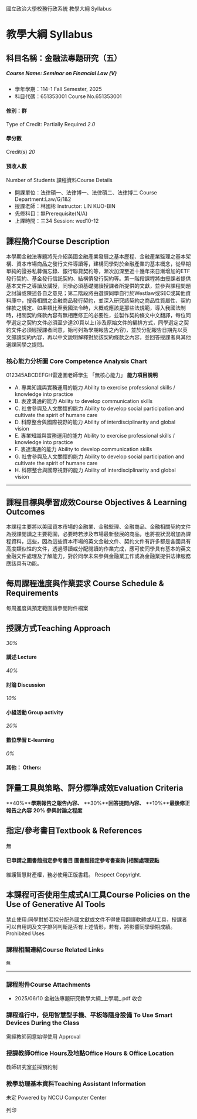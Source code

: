 國立政治大學校務行政系統 教學大綱 Syllabus
# 教學大綱 Syllabus
##  科目名稱：金融法專題研究（五） 
#####  Course Name: Seminar on Financial Law (Ⅴ)
  * 學年學期：114-1 Fall Semester, 2025 
  * 科目代碼：651353001 Course No.651353001


#### 修別：群
Type of Credit: Partially Required 
_2.0_
#### 學分數
Credit(s)
_20_
#### 預收人數
Number of Students
課程資料Course Details
  * 開課單位：法律碩一、法律博一、法律碩二、法律博二 Course Department:Law/G/1&2 
  * 授課老師：林國彬 Instructor: LIN KUO-BIN 
  * 先修科目：無Prerequisite(N/A)
  * 上課時間：三34 Session: wed10-12


##  課程簡介Course Description
本學期金融法專題將先介紹美國金融產業發展之基本歷程、金融產業監理之基本架構、資本市場商品之發行文件導讀等，建構同學對於金融產業的基本概念，從早期單純的證券私募備忘錄、銀行聯貸契約等，漸次加深至近十幾年來日漸增加的ETF發行契約、基金發行信託契約、結構債發行契約等。第一階段課程將由授課者提供基本文件之導讀及講授，同學必須基礎閱讀授課者所提供的文獻，並參與課程問題之討論或陳述各自之意見；第二階段將由選課同學自行於Westlaw或SEC或其他資料庫中，搜尋相關之金融商品發行契約，並深入研究該契約之商品性質屬性、契約條款之規定、如果類比至我國法令時，大概或應該是那些法規範，導入我國法制時，相關契約條款內容有無相應修正的必要性，並製作契約條文中文翻譯，每位同學選定之契約文件必須至少達20頁以上(涉及原始文件的編排方式，同學選定之契約文件必須經授課者同意，始可列為學期報告之內容)，並於分配報告日期先以英文郎讀契約內容，再以中文說明解釋對於該契約條款之內容，並回答授課者與其他選課同學之提問。
###  核心能力分析圖 Core Competence Analysis Chart
012345ABCDEFGH雷達圖老師學生
「無核心能力」 
**能力項目說明**
  * A. 專業知識與實務運用的能力 Ability to exercise professional skills / knowledge into practice
  * B. 表達溝通的能力 Ability to develop communication skills
  * C. 社會參與及人文關懷的能力 Ability to develop social participation and cultivate the spirit of humane care
  * D. 科際整合與國際視野的能力 Ability of interdisciplinarity and global vision
  * E. 專業知識與實務運用的能力 Ability to exercise professional skills / knowledge into practice
  * F. 表達溝通的能力 Ability to develop communication skills
  * G. 社會參與及人文關懷的能力 Ability to develop social participation and cultivate the spirit of humane care
  * H. 科際整合與國際視野的能力 Ability of interdisciplinarity and global vision


* * *
##  課程目標與學習成效Course Objectives & Learning Outcomes 
本課程主要將以美國資本市場的金融業、金融監理、金融商品、金融相關契約文件為授課閱讀之主要範圍，必要時若涉及市場最新發展的商品，也將視狀況增加為課程資料，這些，因為這些資本市場的英文金融文件、契約文件有許多都是各國具有高度類似性的文件，透過導讀或分配閱讀的作業完成，應可使同學具有基本的英文金融文件處理及了解能力，對於同學未來參與金融業工作或為金融業提供法律服務應該具有功能。
##  每周課程進度與作業要求 Course Schedule & Requirements
每周進度與預定範圍請參閱附件檔案
##  授課方式Teaching Approach
_30%_
####  講述 Lecture
_40%_
####  討論 Discussion
_10%_
####  小組活動 Group activity
_20%_
####  數位學習 E-learning
_0%_
####  其他： Others:
##  評量工具與策略、評分標準成效Evaluation Criteria
**40%****學期報告之報告內容、**
**30%****回答提問內容、**
**10%****最後修正報告之內容**
**20% 參與討論之程度**
##  指定/參考書目Textbook & References
無
####  已申請之圖書館指定參考書目  圖書館指定參考書查詢 |相關處理要點
維護智慧財產權，務必使用正版書籍。 Respect Copyright.
##  本課程可否使用生成式AI工具Course Policies on the Use of Generative AI Tools
禁止使用:同學對於若採分配外國文獻或文件不得使用翻譯軟體或AI工具，授課者可以自用詞及文字排列判斷是否有上述情形，若有，將影響同學學期成績。 Prohibited Uses
###  課程相關連結Course Related Links
```
無
```

* * *
###  課程附件Course Attachments
  * 2025/06/10 金融法專題研究教學大綱_上學期_.pdf  收合 


###  課程進行中，使用智慧型手機、平板等隨身設備 To Use Smart Devices During the Class
需經教師同意始得使用  Approval
###  授課教師Office Hours及地點Office Hours & Office Location
教師研究室並採預約制
###  教學助理基本資料Teaching Assistant Information
未定
Powered by NCCU Computer Center
  
列印
